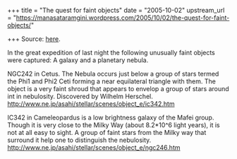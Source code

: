 +++
title = "The quest for faint objects"
date = "2005-10-02"
upstream_url = "https://manasataramgini.wordpress.com/2005/10/02/the-quest-for-faint-objects/"

+++
Source: [here](https://manasataramgini.wordpress.com/2005/10/02/the-quest-for-faint-objects/).

In the great expedition of last night the following unusually faint objects were captured: A galaxy and a planetary nebula.

NGC242 in Cetus. The Nebula occurs just below a group of stars termed the Phi1 and Phi2 Ceti forming a near equilateral triangle with them. The object is a very faint shroud that appears to envelop a group of stars around int in nebulosity. Discovered by Wilhelm Herschel.  
<http://www.ne.jp/asahi/stellar/scenes/object_e/ic342.htm>

IC342 in Cameleopardus is a low brightness galaxy of the Mafei group. Though it is very close to the Milky Way (about 8.2\*10^6 light years), it is not at all easy to sight. A group of faint stars from the Milky way that surround it help one to distinguish the nebulosity.  
<http://www.ne.jp/asahi/stellar/scenes/object_e/ngc246.htm>

